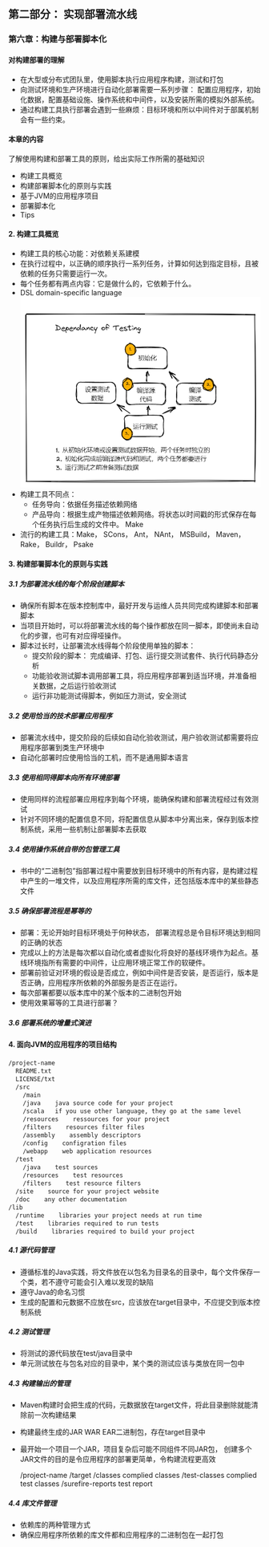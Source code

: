 ## 第二部分： 实现部署流水线
### 第六章：构建与部署脚本化
#### 对构建部署的理解
- 在大型或分布式团队里，使用脚本执行应用程序构建，测试和打包
- 向测试环境和生产环境进行自动化部署需要一系列步骤： 配置应用程序，初始化数据，配置基础设施、操作系统和中间件，以及安装所需的模拟外部系统。
- 通过构建工具执行部署会遇到一些麻烦：目标环境和所以中间件对于部属机制会有一些约束。
#### 本章的内容
了解使用构建和部署工具的原则，给出实际工作所需的基础知识
- 构建工具概览
- 构建部署脚本化的原则与实践
- 基于JVM的应用程序项目
- 部署脚本化
- Tips

#### 2. 构建工具概览
- 构建工具的核心功能：对依赖关系建模
- 在执行过程中，以正确的顺序执行一系列任务，计算如何达到指定目标，且被依赖的任务只需要运行一次。
- 每个任务都有两点内容：它是做什么的，它依赖于什么。 
- DSL domain-specific language  
  ![deployment pipeline](image/dependancy_of_testing.png)
- 构建工具不同点：
  - 任务导向：依据任务描述依赖网络
  - 产品导向：根据生成产物描述依赖网络。将状态以时间戳的形式保存在每个任务执行后生成的文件中。 Make
- 流行的构建工具：Make， SCons， Ant， NAnt， MSBuild， Maven， Rake， Buildr， Psake  

#### 3. 构建部署脚本化的原则与实践

##### 3.1 为部署流水线的每个阶段创建脚本
- 确保所有脚本在版本控制库中，最好开发与运维人员共同完成构建脚本和部署脚本
- 当项目开始时，可以将部署流水线的每个操作都放在同一脚本，即使尚未自动化的步骤，也可有对应得哑操作。
- 脚本过长时，让部署流水线得每个阶段使用单独的脚本：
  - 提交阶段的脚本： 完成编译、打包、运行提交测试套件、执行代码静态分析
  - 功能验收测试脚本调用部署工具，将应用程序部署到适当环境，并准备相关数据，之后运行验收测试
  - 运行非功能测试得脚本，例如压力测试，安全测试

##### 3.2 使用恰当的技术部署应用程序
- 部署流水线中，提交阶段的后续如自动化验收测试，用户验收测试都需要将应用程序部署到类生产环境中
- 自动化部署时应使用恰当的工机，而不是通用脚本语言

##### 3.3 使用相同得脚本向所有环境部署
- 使用同样的流程部署应用程序到每个环境，能确保构建和部署流程经过有效测试
- 针对不同环境的配置信息不同，将配置信息从脚本中分离出来，保存到版本控制系统，采用一些机制让部署脚本去获取

##### 3.4 使用操作系统自带的包管理工具
- 书中的“二进制包”指部署过程中需要放到目标环境中的所有内容，是构建过程中产生的一堆文件，以及应用程序所需的库文件，还包括版本库中的某些静态文件

##### 3.5 确保部署流程是幂等的
- 部署：无论开始时目标环境处于何种状态， 部署流程总是令目标环境达到相同的正确的状态
- 完成以上的方法是每次都以自动化或者虚拟化将良好的基线环境作为起点。基线环境指所有需要的中间件，让应用环境正常工作的软硬件。
- 部署前验证对环境的假设是否成立，例如中间件是否安装，是否运行，版本是否正确，应用程序所依赖的外部服务是否正在运行。
- 每次部署都要以版本库中的某个版本的二进制包开始
- 使用效果幂等的工具进行部署？

##### 3.6 部署系统的增量式演进

#### 4. 面向JVM的应用程序的项目结构   

    /project-name
      README.txt
      LICENSE/txt
      /src
        /main
        /java    java source code for your project
        /scala   if you use other language, they go at the same level
        /resources    ressources for your project   
        /filters    resources filter files   
        /assembly    assembly descriptors       
        /config    configration files   
        /webapp    web application resources
      /test
        /java    test sources
        /resources    test resources
        /filters    test resource filters
      /site    source for your project website
      /doc    any other documentation
    /lib
      /runtime    libraries your project needs at run time
      /test    libraries required to run tests
      /build    libraries required to build your project

##### 4.1 源代码管理
- 遵循标准的Java实践，将文件放在以包名为目录名的目录中，每个文件保存一个类，若不遵守可能会引入难以发现的缺陷
- 遵守Java的命名习惯
- 生成的配置和元数据不应放在src，应该放在target目录中，不应提交到版本控制系统

##### 4.2 测试管理
- 将测试的源代码放在test/java目录中
- 单元测试放在与包名对应的目录中，某个类的测试应该与类放在同一包中

##### 4.3 构建输出的管理
- Maven构建时会把生成的代码，元数据放在target文件，将此目录删除就能清除前一次构建结果
- 构建最终生成的JAR WAR EAR二进制包，存在target目录中
- 最开始一个项目一个JAR，项目复杂后可能不同组件不同JAR包， 创建多个JAR文件的目的是令应用程序的部署更简单，令构建流程更高效 
  
    /project-name
      /target
        /classes    complied classes
        /test-classes    complied test classes
        /surefire-reports   test report

##### 4.4 库文件管理
- 依赖库的两种管理方式
- 确保应用程序所依赖的库文件都和应用程序的二进制包在一起打包
